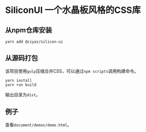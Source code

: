 # SiliconUI 一个水晶板风格的CSS库

## 从npm仓库安装

```
yarn add @ciyaz/silicon-ui
```

## 从源码打包

该项目使用`gulp`压缩合并CSS，可以通过`npm scripts`调用构建命令。

```
yarn install
yarn run build
```

输出目录为`dist`。

## 例子

查看`document/demos/demo.html`。